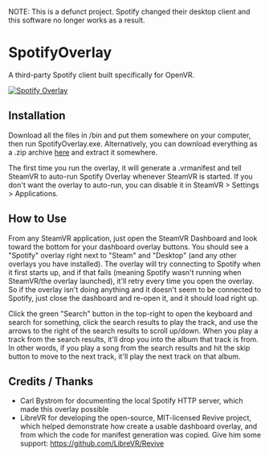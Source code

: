 NOTE: This is a defunct project. Spotify changed their desktop client and this software no longer works as a result.

# SpotifyOverlay
A third-party Spotify client built specifically for OpenVR.

[![Spotify Overlay](https://i.imgur.com/xxSJjpn.png)](https://www.youtube.com/watch?v=4vb6xc_aLWk)

## Installation
Download all the files in /bin and put them somewhere on your computer, then run SpotifyOverlay.exe. Alternatively, you can download everything as a .zip archive [here](https://github.com/rrkpp/SpotifyOverlay/blob/master/release/SpotifyOverlay_v1_0.zip?raw=true) and extract it somewhere.

The first time you run the overlay, it will generate a .vrmanifest and tell SteamVR to auto-run Spotify Overlay whenever SteamVR is started. If you don't want the overlay to auto-run, you can disable it in SteamVR > Settings > Applications.

## How to Use
From any SteamVR application, just open the SteamVR Dashboard and look toward the bottom for your dashboard overlay buttons. You should see a "Spotify" overlay right next to "Steam" and "Desktop" (and any other overlays you have installed). The overlay will try connecting to Spotify when it first starts up, and if that fails (meaning Spotify wasn't running when SteamVR/the overlay launched), it'll retry every time you open the overlay. So if the overlay isn't doing anything and it doesn't seem to be connected to Spotify, just close the dashboard and re-open it, and it should load right up.

Click the green "Search" button in the top-right to open the keyboard and search for something, click the search results to play the track, and use the arrows to the right of the search results to scroll up/down. When you play a track from the search results, it'll drop you into the album that track is from. In other words, if you play a song from the search results and hit the skip button to move to the next track, it'll play the next track on that album.

## Credits / Thanks
* Carl Bystrom for documenting the local Spotify HTTP server, which made this overlay possible
* LibreVR for developing the open-source, MIT-licensed Revive project, which helped demonstrate how create a usable dashboard overlay, and from which the code for manifest generation was copied. Give him some support: https://github.com/LibreVR/Revive
